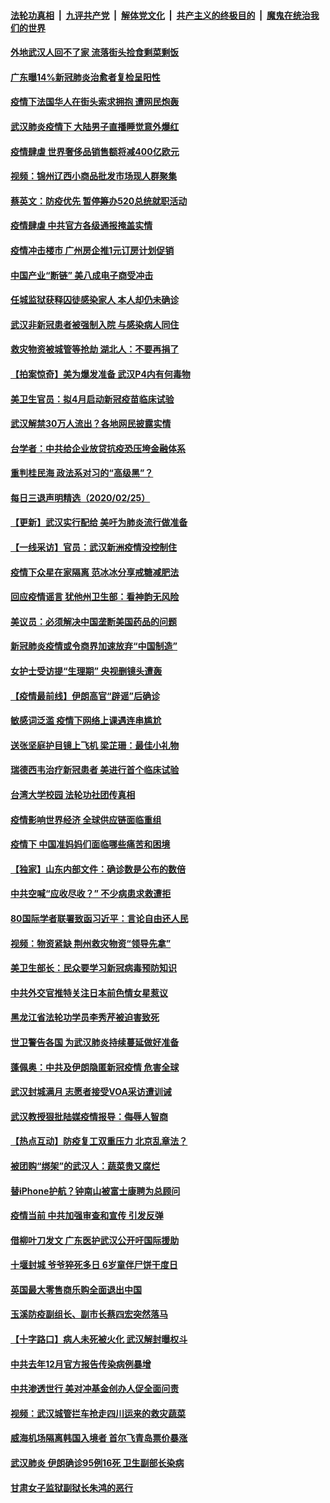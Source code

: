 ####  [法轮功真相](../../../../basic/blob/master/README.md?t=02262039) &nbsp;|&nbsp; [九评共产党](../../../../9ping.md/blob/master/README.md?t=02262039) &nbsp;|&nbsp; [解体党文化](../../../../jtdwh.md/blob/master/README.md?t=02262039)  &nbsp;|&nbsp; [共产主义的终极目的](../../../../gczydzjmd.md/blob/master/README.md?t=02262039) &nbsp;|&nbsp; [魔鬼在统治我们的世界](../../../../mgztzwmdsj.md/blob/master/README.md?t=02262039) 

#### [外地武汉人回不了家 流落街头捡食剩菜剩饭](../pages/nsc413/n11897400.md?t=02262039) 

#### [广东曝14%新冠肺炎治愈者复检呈阳性](../pages/nsc413/n11896982.md?t=02262039) 

#### [疫情下法国华人在街头索求拥抱 遭网民炮轰](../pages/nsc413/n11897016.md?t=02262039) 

#### [武汉肺炎疫情下 大陆男子直播睡觉意外爆红](../pages/nsc413/n11896806.md?t=02262039) 

#### [疫情肆虐 世界奢侈品销售额将减400亿欧元](../pages/nsc413/n11896893.md?t=02262039) 

#### [视频：锦州辽西小商品批发市场现人群聚集](../pages/nsc413/n11896426.md?t=02262039) 

#### [蔡英文：防疫优先 暂停筹办520总统就职活动](../pages/nsc413/n11896828.md?t=02262039) 

#### [疫情肆虐 中共官方各级通报掩盖实情](../pages/nsc413/n11882625.md?t=02262039) 

#### [疫情冲击楼市 广州房企推1元订房计划促销](../pages/nsc413/n11896386.md?t=02262039) 

#### [中国产业“断链” 美八成电子商受冲击](../pages/nsc413/n11896736.md?t=02262039) 

#### [任城监狱获释囚徒感染家人 本人却仍未确诊](../pages/nsc413/n11896610.md?t=02262039) 

#### [武汉非新冠患者被强制入院 与感染病人同住](../pages/nsc413/n11896414.md?t=02262039) 

#### [救灾物资被城管等抢劫 湖北人：不要再捐了](../pages/nsc413/n11896439.md?t=02262039) 

#### [【拍案惊奇】美为爆发准备 武汉P4内有何毒物](../pages/nsc413/n11896446.md?t=02262039) 


#### [美卫生官员：拟4月启动新冠疫苗临床试验](../pages/nsc413/n11896357.md?t=02262039) 

#### [武汉解禁30万人流出？各地网民披露实情](../pages/nsc413/n11896338.md?t=02262039) 

#### [台学者：中共给企业放贷抗疫恐压垮金融体系](../pages/nsc413/n11896041.md?t=02262039) 

#### [重判桂民海 政法系对习的“高级黑”？](../pages/nsc413/n11896246.md?t=02262039) 

#### [每日三退声明精选（2020/02/25）](../pages/nsc413/n11896300.md?t=02262039) 

#### [【更新】武汉实行配给 美吁为肺炎流行做准备](../pages/nsc413/n11890652.md?t=02262039) 

#### [【一线采访】官员：武汉新洲疫情没控制住](../pages/nsc413/n11895870.md?t=02262039) 

#### [疫情下众星在家隔离 范冰冰分享戒糖减肥法](../pages/nsc413/n11896115.md?t=02262039) 

#### [回应疫情谣言 犹他州卫生部：看神韵无风险](../pages/nsc413/n11896078.md?t=02262039) 

#### [美议员：必须解决中国垄断美国药品的问题](../pages/nsc413/n11895991.md?t=02262039) 

#### [新冠肺炎疫情或令商界加速放弃“中国制造”](../pages/nsc413/n11895835.md?t=02262039) 

#### [女护士受访提“生理期” 央视删镜头遭轰](../pages/nsc413/n11895768.md?t=02262039) 

#### [【疫情最前线】伊朗高官“辟谣”后确诊](../pages/nsc413/n11895902.md?t=02262039) 

#### [敏感词泛滥 疫情下网络上课遇连串尴尬](../pages/nsc413/n11895793.md?t=02262039) 

#### [送张坚庭护目镜上飞机 梁芷珊：最佳小礼物](../pages/nsc413/n11895723.md?t=02262039) 

#### [瑞德西韦治疗新冠患者 美进行首个临床试验](../pages/nsc413/n11895845.md?t=02262039) 

#### [台湾大学校园 法轮功社团传真相](../pages/nsc413/n11895392.md?t=02262039) 

#### [疫情影响世界经济 全球供应链面临重组](../pages/nsc413/n11895634.md?t=02262039) 

#### [疫情下 中国准妈妈们面临哪些痛苦和困境](../pages/nsc413/n11895683.md?t=02262039) 

#### [【独家】山东内部文件：确诊数是公布的数倍](../pages/nsc413/n11891016.md?t=02262039) 

#### [中共空喊“应收尽收？” 不少病患求救遭拒](../pages/nsc413/n11895431.md?t=02262039) 

#### [80国际学者联署致函习近平：言论自由还人民](../pages/nsc413/n11895601.md?t=02262039) 

#### [视频：物资紧缺 荆州救灾物资“领导先拿”](../pages/nsc413/n11895433.md?t=02262039) 

#### [美卫生部长：民众要学习新冠病毒预防知识](../pages/nsc413/n11895308.md?t=02262039) 

#### [中共外交官推特关注日本前色情女星惹议](../pages/nsc413/n11895424.md?t=02262039) 

#### [黑龙江省法轮功学员李秀芹被迫害致死](../pages/nsc413/n11894617.md?t=02262039) 

#### [世卫警告各国 为武汉肺炎持续蔓延做好准备](../pages/nsc413/n11895336.md?t=02262039) 

#### [蓬佩奥：中共及伊朗隐匿新冠疫情 危害全球](../pages/nsc413/n11895492.md?t=02262039) 

#### [武汉封城满月 志愿者接受VOA采访遭训诫](../pages/nsc413/n11895282.md?t=02262039) 

#### [武汉教授狠批陆媒疫情报导：侮辱人智商](../pages/nsc413/n11895214.md?t=02262039) 

#### [【热点互动】防疫复工双重压力 北京乱章法？](../pages/nsc413/n11895423.md?t=02262039) 

#### [被团购“绑架”的武汉人：蔬菜贵又腐烂](../pages/nsc413/n11895316.md?t=02262039) 

#### [替iPhone护航？钟南山被富士康聘为总顾问](../pages/nsc413/n11895366.md?t=02262039) 

#### [疫情当前 中共加强审查和宣传 引发反弹](../pages/nsc413/n11895345.md?t=02262039) 

#### [借柳叶刀发文 广东医护武汉公开吁国际援助](../pages/nsc413/n11895199.md?t=02262039) 

#### [十堰封城 爷爷猝死多日 6岁童伴尸饼干度日](../pages/nsc413/n11895217.md?t=02262039) 

#### [英国最大零售商乐购全面退出中国](../pages/nsc413/n11895230.md?t=02262039) 

#### [玉溪防疫副组长、副市长蔡四宏突然落马](../pages/nsc413/n11895172.md?t=02262039) 

#### [【十字路口】病人未死被火化 武汉解封曝权斗](../pages/nsc413/n11893784.md?t=02262039) 

#### [中共去年12月官方报告传染病例暴增](../pages/nsc413/n11893522.md?t=02262039) 

#### [中共渗透世行 美对冲基金创办人促全面问责](../pages/nsc413/n11894995.md?t=02262039) 

#### [视频：武汉城管拦车抢走四川运来的救灾蔬菜](../pages/nsc413/n11894684.md?t=02262039) 

#### [威海机场隔离韩国入境者 首尔飞青岛票价暴涨](../pages/nsc413/n11894438.md?t=02262039) 

#### [武汉肺炎 伊朗确诊95例16死 卫生副部长染病](../pages/nsc413/n11894906.md?t=02262039) 

#### [甘肃女子监狱副狱长朱鸿的恶行](../pages/nsc413/n11892230.md?t=02262039) 

